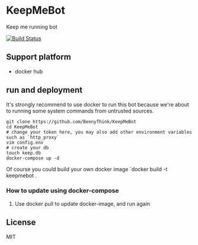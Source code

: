 # KeepMeBot
Keep me running bot

[![Build Status](https://travis-ci.org/BennyThink/KeepMeBot.svg?branch=master)](https://travis-ci.org/BennyThink/KeepMeBot)

## Support platform
* docker hub

## run and deployment
It's strongly recommend to use docker to run this bot 
because we're about to running some system commands from untrusted sources.

```shell script
git clone https://github.com/BennyThink/KeepMeBot
cd KeepMeBot
# change your token here, you may also add other environment variables such as `http_proxy`
vim config.env
# create your db
touch keep.db
docker-compose up -d
```
Of course you could build your own docker image
`docker build -t keepmebot .

### How to update using docker-compose
1. Use docker pull to update docker-image, and run again

## License
MIT
